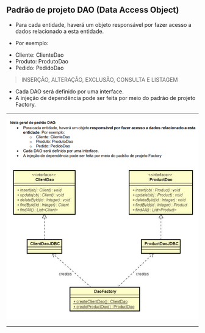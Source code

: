 ## Padrão de projeto DAO (Data Access Object)
- Para cada entidade, haverá um objeto responsável por fazer acesso a dados relacionado a esta entidade. 
+ Por exemplo:
- Cliente: ClienteDao
- Produto: ProdutoDao
- Pedido: PedidoDao
> INSERÇÃO, ALTERAÇÃO, EXCLUSÃO, CONSULTA E LISTAGEM
- Cada DAO será definido por uma interface.
- A injeção de dependência pode ser feita por meio do padrão de projeto Factory.


---
![alt text](image.png)

---
